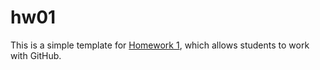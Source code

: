# hw01

This is a simple template for [Homework 1](TODO), which allows students to work
with GitHub.

